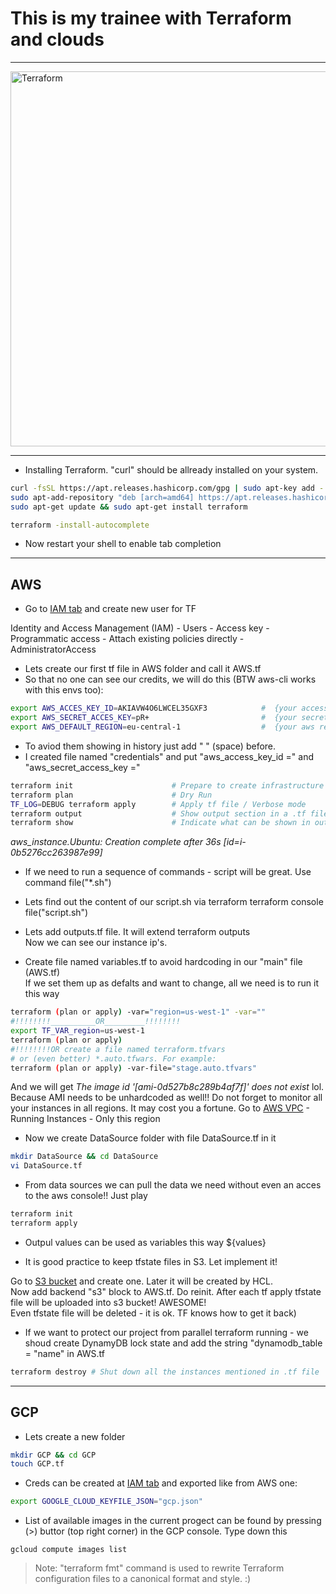 # **This is my trainee with Terraform and clouds**
---
<img alt="Terraform" src="https://www.datocms-assets.com/2885/1629941242-logo-terraform-main.svg" width="600px">   

---
- Installing Terraform. "curl" should be allready installed on your system.
```sh
curl -fsSL https://apt.releases.hashicorp.com/gpg | sudo apt-key add -
sudo apt-add-repository "deb [arch=amd64] https://apt.releases.hashicorp.com $(lsb_release -cs) main"
sudo apt-get update && sudo apt-get install terraform

terraform -install-autocomplete
```
- Now restart your shell to enable tab completion
---
## AWS
- Go to [IAM tab](https://console.aws.amazon.com/iamv2/home?#/home) and create new user for TF  

Identity and Access Management (IAM) - Users - Access key - Programmatic access - Attach existing policies directly - AdministratorAccess

- Lets create our first tf file in AWS folder and call it AWS.tf
- So that no one can see our credits, we will do this (BTW aws-cli works with this envs too):
```bash
export AWS_ACCES_KEY_ID=AKIAVW4O6LWCEL35GXF3            #  {your access_key}
export AWS_SECRET_ACCES_KEY=pR+                         #  {your secret_key} *THIS ONE IS FAKE*
export AWS_DEFAULT_REGION=eu-central-1                  #  {your aws region}
```
- To aviod them showing in history just add " " (space) before.
- I created file named "credentials" and put "aws_access_key_id =" and  "aws_secret_access_key ="  
```sh
terraform init                      # Prepare to create infrastructure
terraform plan                      # Dry Run
TF_LOG=DEBUG terraform apply        # Apply tf file / Verbose mode
terraform output                    # Show output section in a .tf file 
terraform show                      # Indicate what can be shown in output section
```
_aws_instance.Ubuntu: Creation complete after 36s [id=i-0b5276cc263987e99]_
- If we need to run a sequence of commands - script will be great. Use command file("*.sh")
- Lets find out the content of our script.sh via terraform
terraform console
file("script.sh")

- Lets add outputs.tf file. It will extend terraform outputs  
Now we can see our instance ip's.

- Create file named variables.tf to avoid hardcoding in our "main" file (AWS.tf)  
If we set them up as defalts and want to change, all we need is to run it this way
```sh
terraform (plan or apply) -var="region=us-west-1" -var=""
#!!!!!!!!__________OR_________!!!!!!!!
export TF_VAR_region=us-west-1
terraform (plan or apply)
#!!!!!!!!OR create a file named terraform.tfvars   
# or (even better) *.auto.tfwars. For example:
terraform (plan or apply) -var-file="stage.auto.tfvars"
```
And we will get _The image id '[ami-0d527b8c289b4af7f]' does not exist_ lol. Because AMI needs to be unhardcoded as well!!
Do not forget to monitor all your instances in all regions. It may cost you a fortune.
Go to [AWS VPC](https://console.aws.amazon.com/vpc/home) - Running Instances - Only this region

- Now we create DataSource folder with file DataSource.tf in it
 ```sh
 mkdir DataSource && cd DataSource
 vi DataSource.tf
 ```
- From data sources we can pull the data we need without even an acces to the aws console!! Just play   
```sh
terraform init
terraform apply
```
 - Outpul values can be used as variables this way ${values}

- It is good practice to keep tfstate files in S3. Let implement it! 

Go to [S3 bucket](https://s3.console.aws.amazon.com/s3/home) and create one. Later it will be created by HCL.  
Now add backend "s3" block to AWS.tf. Do reinit. After each tf apply tfstate file will be uploaded into s3 bucket! AWESOME!  
Even tfstate file will be deleted - it is ok. TF knows how to get it back)
- If we want to protect our project from parallel terraform running - we shoud create DynamyDB lock state and add the string "dynamodb_table = "name" in AWS.tf
```sh
terraform destroy # Shut down all the instances mentioned in .tf file
```
---

## GCP
- Lets create a new folder
```sh
mkdir GCP && cd GCP
touch GCP.tf
```
- Creds can be created at [IAM tab](https://console.cloud.google.com/iam-admin/serviceaccounts?project=myproject-334822) and exported like from AWS one:
```sh
export GOOGLE_CLOUD_KEYFILE_JSON="gcp.json"
```
- List of available images in the current progect can be found by pressing (>) buttor (top right corner) in the GCP console. Type down this
```
gcloud compute images list
```

> Note:  "terraform fmt" command is used to rewrite Terraform configuration files to a canonical format and style. :)